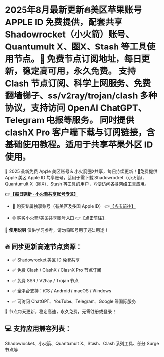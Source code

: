 # 2025年8月最新更新🔥美区苹果账号 APPLE ID 免费提供，配套共享 Shadowrocket（小火箭）账号、Quantumult X、圈X、Stash 等工具使用节点。📡 免费节点订阅地址，每日更新，稳定高可用，永久免费。  支持 Clash 节点订阅、科学上网服务、免费翻墙梯子、ss/v2ray/trojan/clash 多种协议，支持访问 OpenAI ChatGPT、Telegram 电报等服务。  同时提供 clashX Pro 客户端下载与订阅链接，含基础使用教程。适用于共享苹果外区 ID 使用。

📢 2025 最新免费 Apple 美区账号 & 小火箭圈X共享，每日持续更新！🚀免费提供 Apple 美区 Apple ID 共享账号，适用于需下载 Shadowrocket（小火箭）、Quantumult X（圈X）、Stash 等工具的用户，方便访问各类网络工具应用。

👉[**【每日更新 · 小火箭共享账号专区】**](https://docs.applexp.com/free-accounts/Shadowrocket)

- 🔐 购买专属独享账号（有美区及多国 Apple ID） 👉[【点击前往】](https://juzixp.com)

- 🌐 购买小火箭/美区共享账号入口 👉[【点击前往】](https://juzixp.com/buy/21)

**📌 使用说明**
仅供学习参考，请勿将账号用于违法用途！

## 🔥 同步更新高速节点资源：

- ✅ Shadowrocket 美区 ID 免费共享

- ✅ 免费 Clash / ClashX / ClashX Pro 节点订阅

- ✅ 免费 SSR / V2Ray / Trojan 节点

- ✅ 全平台支持：iOS / Android / macOS / Windows

- ✅ 可访问 ChatGPT、YouTube、Telegram、Google 等国际服务

📅 节点每天更新，稳定高速，永久免费，无需注册或登录！

## 💻 支持应用兼容列表：
Shadowrocket、小火箭、Quantumult X、Stash、Clash 系列工具、部分 Surge 节点等
